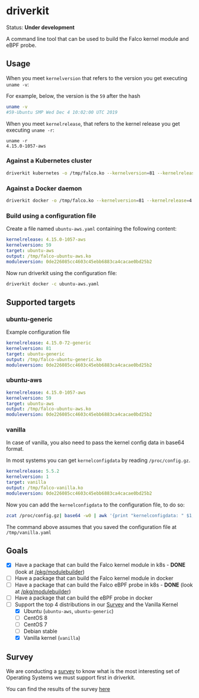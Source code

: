 # driverkit

Status: **Under development**

A command line tool that can be used to build the Falco kernel module and eBPF probe.


## Usage

When you meet `kernelversion` that refers to the version you get executing `uname -v`:

For example, below, the version is the `59` after the hash

```bash
uname -v
#59-Ubuntu SMP Wed Dec 4 10:02:00 UTC 2019
```

When you meet `kernelrelease`, that refers to the kernel release you get executing `uname -r`:

```
uname -r
4.15.0-1057-aws
```

### Against a Kubernetes cluster

```bash
driverkit kubernetes -o /tmp/falco.ko --kernelversion=81 --kernelrelease=4.15.0-72-generic --moduleversion=dev --target=ubuntu-generic
```

### Against a Docker daemon

```bash
driverkit docker -o /tmp/falco.ko --kernelversion=81 --kernelrelease=4.15.0-72-generic --moduleversion=dev --target=ubuntu-generic
```


### Build using a configuration file

Create a file named `ubuntu-aws.yaml` containing the following content:

```yaml
kernelrelease: 4.15.0-1057-aws
kernelversion: 59
target: ubuntu-aws
output: /tmp/falco-ubuntu-aws.ko
moduleversion: 0de226085cc4603c45ebb6883ca4cacae0bd25b2
```

Now run driverkit using the configuration file:

```bash
driverkit docker -c ubuntu-aws.yaml
```

## Supported targets

### ubuntu-generic
Example configuration file

```yaml
kernelrelease: 4.15.0-72-generic
kernelversion: 81
target: ubuntu-generic
output: /tmp/falco-ubuntu-generic.ko
moduleversion: 0de226085cc4603c45ebb6883ca4cacae0bd25b2
```

### ubuntu-aws

```yaml
kernelrelease: 4.15.0-1057-aws
kernelversion: 59
target: ubuntu-aws
output: /tmp/falco-ubuntu-aws.ko
moduleversion: 0de226085cc4603c45ebb6883ca4cacae0bd25b2
```

### vanilla

In case of vanilla, you also need to pass the kernel config data in base64 format.

In most systems you can get `kernelconfigdata`  by reading `/proc/config.gz`.

```yaml
kernelrelease: 5.5.2
kernelversion: 1
target: vanilla
output: /tmp/falco-vanilla.ko
moduleversion: 0de226085cc4603c45ebb6883ca4cacae0bd25b2
```

Now you can add the `kernelconfigdata` to the configuration file, to do so:

```bash
zcat /proc/config.gz| base64 -w0 | awk '{print "kernelconfigdata: " $1;}' >> /tmp/vanilla.yaml
```

The command above assumes that you saved the configuration file at `/tmp/vanilla.yaml`


## Goals

- [x] Have a package that can build the Falco kernel module in k8s - **DONE** (look at [/pkg/modulebuilder](/pkg/modulebuilder))
- [ ] Have a package that can build the Falco kernel module in docker
- [ ] Have a package that can build the Falco eBPF probe in k8s - **DONE** (look at [/pkg/modulebuilder](/pkg/modulebuilder))
- [ ] Have a package that can build the eBPF probe in docker
- [ ] Support the top 4 distributions in our [Survey](http://bit.ly/driverkit-survey-vote) and the Vanilla Kernel
  - [x] Ubuntu (`ubuntu-aws`, `ubuntu-generic`)
  - [ ] CentOS 8
  - [ ] CentOS 7
  - [ ] Debian stable
  - [x] Vanilla kernel (`vanilla`)
  
 ## Survey
 
 We are conducting a [survey](http://bit.ly/driverkit-survey-vote) to know what is the most interesting set of Operating Systems we must support first
 in driverkit. 
 
 You can find the results of the survey [here](http://bit.ly/driverkit-survey-results)